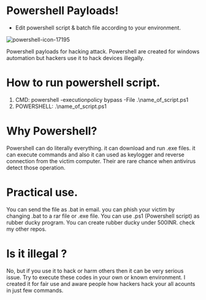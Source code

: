 # Powershell Payloads!
- Edit powershell script & batch file according to your environment.

![powershell-icon-17195](https://user-images.githubusercontent.com/63858190/148530115-5bbfa9b0-9ea8-4c0e-9393-0c36e78365fd.png)

Powershell payloads for hacking attack.
Powershell are created for windows automation but hackers use it to hack devices illegally.

# How to run powershell script.
1. CMD: powershell -executionpolicy bypass -File .\name_of_script.ps1
2. POWERSHELL: .\name_of_script.ps1

# Why Powershell?
Powershell can do literally everything. it can download and run .exe files. 
it can execute commands and also it can used as keylogger and reverse connection from the victim computer.
Their are rare chance when antivirus detect those operation.

# Practical use.
You can send the file as .bat in email. you can phish your victim by changing .bat to a rar file or .exe file.
You can use .ps1 (Powershell script) as rubber ducky program.
You can create rubber ducky under 500INR. check my other repos.

# Is it illegal ?
No, but if you use it to hack or harm others then it can be very serious issue.
Try to execute these codes in your own or known environment.
I created it for fair use and aware people how hackers hack your all acounts in just few commands.


